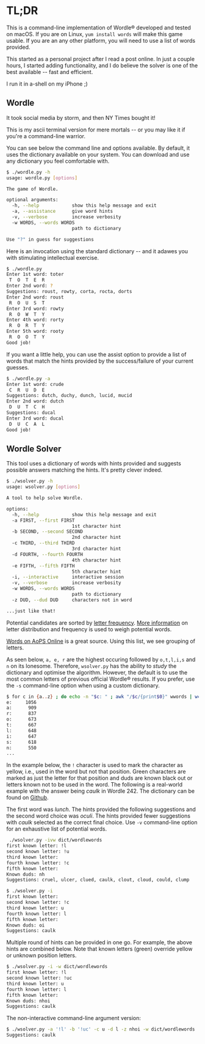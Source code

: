 # TL;DR

This is a command-line implementation of Wordle® developed and tested on
macOS. If you are on Linux, `yum install words` will make this game usable.
If you are an any other platform, you will need to use a list of words
provided.

This started as a personal project after I read a post online. In just a couple
hours, I started adding functionality, and I do believe the solver is one of
the best available -- fast and efficient.

I run it in a-shell on my iPhone ;)

## Wordle

It took social media by storm, and then NY Times bought it!

This is my ascii terminal version for mere mortals -- or you may like it if
you're a command-line warrior.

You can see below the command line and options available. By default,
it uses the dictionary available on your system. You can download and use
any dictionary you feel comfortable with.

```bash
$ ./wordle.py -h
usage: wordle.py [options]

The game of Wordle.

optional arguments:
  -h, --help            show this help message and exit
  -a, --assistance      give word hints
  -v, --verbose         increase verbosity
  -w WORDS, --words WORDS
                        path to dictionary

Use "?" in guess for suggestions
```

Here is an invocation using the standard dictionary -- and it adawes you with
stimulating intellectual exercise.

```bash
$ ./wordle.py
Enter 1st word: toter
 T  O  T  E  R
Enter 2nd word: ?
Suggestions: roust, rowty, corta, rocta, dorts
Enter 2nd word: roust
 R  O  U  S  T
Enter 3rd word: rowty
 R  O  W  T  Y
Enter 4th word: rorty
 R  O  R  T  Y
Enter 5th word: rooty
 R  O  O  T  Y
Good job!
```

If you want a little help, you can use the assist option to provide a list of
words that match the hints provided by the success/failure of your current
guesses.

```bash
$ ./wordle.py -a
Enter 1st word: crude
 C  R  U  D  E
Suggestions: dutch, duchy, dunch, lucid, mucid
Enter 2nd word: dutch
 D  U  T  C  H
Suggestions: ducal
Enter 3rd word: ducal
 D  U  C  A  L
Good job!
```

## Wordle Solver

This tool uses a dictionary of words with hints provided and suggests possible
answers matching the hints. It's pretty clever indeed.

```bash
$ ./wsolver.py -h
usage: wsolver.py [options]

A tool to help solve Wordle.

options:
  -h, --help            show this help message and exit
  -a FIRST, --first FIRST
                        1st character hint
  -b SECOND, --second SECOND
                        2nd character hint
  -c THIRD, --third THIRD
                        3rd character hint
  -d FOURTH, --fourth FOURTH
                        4th character hint
  -e FIFTH, --fifth FIFTH
                        5th character hint
  -i, --interactive     interactive session
  -v, --verbose         increase verbosity
  -w WORDS, --words WORDS
                        path to dictionary
  -z DUD, --dud DUD     characters not in word

...just like that!
```

Potential candidates are sorted by [letter frequency](https://artofproblemsolving.com/news/articles/the-math-of-winning-wordle).
[More information](https://www.dictionary.com/e/wordle/) on letter distribution and frequency is used to weigh potential words.

[Words on AoPS Online](https://artofproblemsolving.com/texer/vxeinejf) is a great source. Using this list, we see grouping of letters.

As seen below, `a, e, r` are the highest occuring followed by `o,t,l,i,s` and
`n` on its lonesome. Therefore, `wsolver.py` has the ability to _study_ the
dictionary and optimise the algorithm. However, the default is to use the most
common letters of previous official Wordle® results. If you prefer, use the
`-s` command-line option when using a custom dictionary.

```bash
$ for c in {a..z} ; do echo -n "$c: " ; awk "/$c/{print$0}" wwords | wc -l ; done | sort -rk2
e:     1056
a:      909
r:      837
o:      673
t:      667
l:      648
i:      647
s:      618
n:      550
...
```

In the example below, the `!` character is used to
mark the character as yellow, i.e., used in the word but not that position.
Green characters are marked as just the letter for that position and duds are
known black out or letters known not to be used in the word. The following is a
real-world example with the answer being _caulk_ in Wordle 242. The dictionary
can be found on [Github](https://raw.githubusercontent.com/dwyl/english-words/master/words.txt).

The first word was _lunch_. The hints provided the following suggestions
and the second word choice was _oculi_. The hints provided fewer suggestions
with _caulk_ selected as the correct final choice. Use `-v` command-line option
for an exhaustive list of potential words.

```bash
 ./wsolver.py -ivw dict/wordlewords
first known letter: !l
second known letter: !u
third known letter:
fourth known letter: !c
fifth known letter:
Known duds: nh
Suggestions: cruel, ulcer, clued, caulk, clout, cloud, could, clump

$ ./wsolver.py -i
first known letter:
second known letter: !c
third known letter: u
fourth known letter: l
fifth known letter:
Known duds: oi
Suggestions: caulk
```

Multiple round of hints can be provided in one go. For example, the above hints
are combined below. Note that known letters (green) override yellow or unknown
position letters.

```bash
$ ./wsolver.py -i -w dict/wordlewords
first known letter: !l
second known letter: !uc
third known letter: u
fourth known letter: l
fifth known letter:
Known duds: nhoi
Suggestions: caulk
```

The non-interactive command-line argument version:

```bash
$ ./wsolver.py -a '!l' -b '!uc' -c u -d l -z nhoi -w dict/wordlewords
Suggestions: caulk
```
